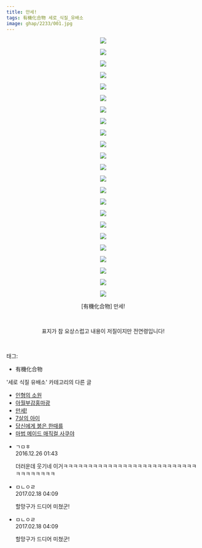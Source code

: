 ```yaml
---
title: 만세!
tags: 有機化合物 세로_식질_유배소
image: ghap/2233/001.jpg
---
```

<div class="article">
<p style="text-align: center; clear: none; float: none;"><img src="{{ site.nasurl }}/ghap/2233/001.jpg"/></p>
<p style="text-align: center; clear: none; float: none;"><img src="{{ site.nasurl }}/ghap/2233/002.jpg"/></p>
<p style="text-align: center; clear: none; float: none;"><img src="{{ site.nasurl }}/ghap/2233/003.jpg"/></p>
<p style="text-align: center; clear: none; float: none;"><img src="{{ site.nasurl }}/ghap/2233/004.jpg"/></p>
<p style="text-align: center; clear: none; float: none;"><img src="{{ site.nasurl }}/ghap/2233/005.jpg"/></p>
<p style="text-align: center; clear: none; float: none;"><img src="{{ site.nasurl }}/ghap/2233/006.jpg"/></p>
<p style="text-align: center; clear: none; float: none;"><img src="{{ site.nasurl }}/ghap/2233/007.jpg"/></p>
<p style="text-align: center; clear: none; float: none;"><img src="{{ site.nasurl }}/ghap/2233/008.jpg"/></p>
<p style="text-align: center; clear: none; float: none;"><img src="{{ site.nasurl }}/ghap/2233/009.jpg"/></p>
<p style="text-align: center; clear: none; float: none;"><img src="{{ site.nasurl }}/ghap/2233/010.jpg"/></p>
<p style="text-align: center; clear: none; float: none;"><img src="{{ site.nasurl }}/ghap/2233/011.jpg"/></p>
<p style="text-align: center; clear: none; float: none;"><img src="{{ site.nasurl }}/ghap/2233/012.jpg"/></p>
<p style="text-align: center; clear: none; float: none;"><img src="{{ site.nasurl }}/ghap/2233/013.jpg"/></p>
<p style="text-align: center; clear: none; float: none;"><img src="{{ site.nasurl }}/ghap/2233/014.jpg"/></p>
<p style="text-align: center; clear: none; float: none;"><img src="{{ site.nasurl }}/ghap/2233/015.jpg"/></p>
<p style="text-align: center; clear: none; float: none;"><img src="{{ site.nasurl }}/ghap/2233/016.jpg"/></p>
<p style="text-align: center; clear: none; float: none;"><img src="{{ site.nasurl }}/ghap/2233/017.jpg"/></p>
<p style="text-align: center; clear: none; float: none;"><img src="{{ site.nasurl }}/ghap/2233/018.jpg"/></p>
<p style="text-align: center; clear: none; float: none;"><img src="{{ site.nasurl }}/ghap/2233/019.jpg"/></p>
<p style="text-align: center; clear: none; float: none;"><img src="{{ site.nasurl }}/ghap/2233/020.jpg"/></p>
<p style="text-align: center; clear: none; float: none;"><img src="{{ site.nasurl }}/ghap/2233/021.jpg"/></p>
<p style="text-align: center; clear: none; float: none;"><img src="{{ site.nasurl }}/ghap/2233/022.jpg"/></p>
<p style="text-align: center; clear: none; float: none;"><img src="{{ site.nasurl }}/ghap/2233/023.jpg"/></p>
<p style="text-align: center; clear: none; float: none;">[有機化合物] 만세!</p>
<p style="text-align: center; clear: none; float: none;"><br/></p>
<p style="text-align: center; clear: none; float: none;">표지가 참 요상스럽고 내용이 저질이지만 전연령입니다!</p>
<p><br/></p>
</div><div class="tagTrail">
<p>태그: </p>
<ul>
<li>有機化合物</li>
</ul>
</div><div class="another">
<p>'세로 식질 유배소' 카테고리의 다른 글</p>
<ul>
<li><a href="/2016-10-15-ghap_2609">인형의 소원</a></li>
<li><a href="/2016-09-27-ghap_2364">아월부감홍마광</a></li>
<li><a href="/2016-09-19-ghap_2233">만세!</a></li>
<li><a href="/2016-09-12-ghap_2130">7살의 아이</a></li>
<li><a href="/2016-09-04-ghap_1996">당신에게 붉은 한때를</a></li>
<li><a href="/2016-08-30-ghap_1920">마법 메이드 매직컬 사쿠야</a></li>
</ul>
</div><div class="cb_module cb_fluid">
<div class="cb_wrt cb_profile">
<div class="comment">
<ul>
<li class="cb_thumb_off" id="comment14877064">
<div class="cb_comment_area">
<div class="cb_info_area">
<div class="cb_section">
<span class="cb_nick_name">ㄱㅁㅎ</span>
</div>
<div class="cb_section">
<span class="cb_date">2016.12.26 01:43 </span>
</div>
</div>
<div class="cb_dsc_comment">
<p class="cb_dsc">
											더러운데 웃기네 이거ㅋㅋㅋㅋㅋㅋㅋㅋㅋㅋㅋㅋㅋㅋㅋㅋㅋㅋㅋㅋㅋㅋㅋㅋㅋㅋㅋㅋㅋㅋㅋㅋㅋㅋㅋ
										</p>
</div>
</div></li>
<li class="cb_thumb_off" id="comment14918147">
<div class="cb_comment_area">
<div class="cb_info_area">
<div class="cb_section">
<span class="cb_nick_name">ㅁㄴㅇㄹ</span>
</div>
<div class="cb_section">
<span class="cb_date">2017.02.18 04:09 </span>
</div>
</div>
<div class="cb_dsc_comment">
<p class="cb_dsc">
											할망구가 드디어 미쳤군!
										</p>
</div>
</div></li>
<li class="cb_thumb_off" id="comment14918148">
<div class="cb_comment_area">
<div class="cb_info_area">
<div class="cb_section">
<span class="cb_nick_name">ㅁㄴㅇㄹ</span>
</div>
<div class="cb_section">
<span class="cb_date">2017.02.18 04:09 </span>
</div>
</div>
<div class="cb_dsc_comment">
<p class="cb_dsc">
											할망구가 드디어 미쳤군!
										</p>
</div>
</div></li>
</ul>
</div>
</div><!-- commentList close -->
</div>